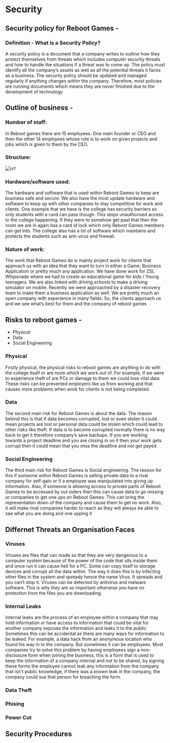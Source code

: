 # Security

## Security policy for Reboot Games - 

### Definition - What is a Security Policy?

A security policy is a document that a company writes to outline how they protect themselves from threats which includes computer security threats and how to handle the situations if a threat was to come up. The policy must identify all the company’s assets as well as all the potential threats it faces as a business. The security policy should be updated and managed regularly if anything changes within the company. Therefore, most policies are running documents which means they are never finished due to the development of technology  

## Outline of business -

### Number of staff:

In Reboot games there are 15 employees. One main founder or CEO and then the other 14 employees whose role is to work on given projects and jobs which is given to them by the CEO.

### Structure:
![rrf](https://user-images.githubusercontent.com/31927415/40374020-1b62b3e2-5de0-11e8-9b3b-d471f308e226.JPG)

### Hardware/software used:

The hardware and software that is used within Reboot Games to keep are business safe and secure. We also have the most update hardware and software to keep up with other companies to stay competitive for work and clients. One example that we have is the college has security barriers so only students with a card can pass though. This stops unauthorised access to the college happening. If they were to somehow get past that then the room we are in again has a card id lock which only Reboot Games members can get into. The college also has a lot of software which maintains and protects the students such as anti-virus and firewall. 

### Nature of work:

The work that Reboot Games do is mainly project work for clients that approach us with an idea that they want to turn in either a Game, Business Application or pretty much any application. We have done work for ZSL Whipsnade where we had to create an educational game for kids / Young teenagers. We are also linked with driving schools to make a driving simulator on mobile. Recently we were approached by a disaster recovery team to make them a business application as well. We are pretty much an open company with experience in many fields. So, the clients approach us and we see what’s best for them and the company of reboot games 

## Risks to reboot games - 

* Physical
* Data
* Social Engineering     

### Physical

Firstly physical, the physical risks to reboot games are anything to do with the college itself or are room which we work out of. For example, if we were to experience theft of are PCs or damage to them we could lose vital data. These risks can be prevented employers like us from working and that causes more problems when work for clients is not being completed.    

### Data

The second main risk for Reboot Games is about the data. The reason behind this is that if data becomes corrupted, lost or even stolen it could mean projects are lost or personal data could be stolen which could lead to other risks like theft. If data is to become corrupted normally there is no way back to get it therefore company’s save backups. If you are working towards a project deadline and you are closing in on it then your work gets corrupt then it could mean that you miss the deadline and not get payed. 

### Social Engineering

The third main risk for Reboot Games is Social engineering. The reason for this if someone within Reboot Games is selling private data to a rival company for self-gain or if a employee was manipulated into giving up information. Also, if someone is allowing access to private parts of Reboot Games to be accessed by out siders then this can cause data to go missing or companies to get one ups on Reboot Games. This can bring the representation down of the company and cause them to get no work. Also, it will make rival companies harder to reach as they will always be able to see what you are doing and one upping it  

## Differnet Threats an Organisation Faces

### Viruses

Viruses are files that can made so that they are very dangerous to a computer system because of the power of the code that sits inside them and once run it can cause hell for a PC. Some can copy itself to storage devices and corrupt all the data within. The way it does this is by infecting other files in the system and spready hence the name Virus. It spreads and you can’t stop it. Viruses can be detected by antivirus and malware software. This is why they are so important otherwise you have no protection from the files you are downloading. 

### Internal Leaks

Internal leaks are the process of an employee within a company that may hold information or have access to information that could be vital for another company exposes the information and leaks it to the public. Sometimes this can be accidental as there are many ways for information to be leaked. For example, a data hack from an anonymous location who found his way in to the company. But sometimes it can be employees. Most companies try to solve this problem by having employees sign a non-disclosure form when joining the business, this is a form that is used to keep the information of a company internal and not to be shared, by signing these forms the employee cannot leak any information from the company that isn't public knowledge, if there was a known leak in the company, the company could sue that person for breaching the form.

### Data Theft


### Phising 


### Power Cut






















## Security Procedures

